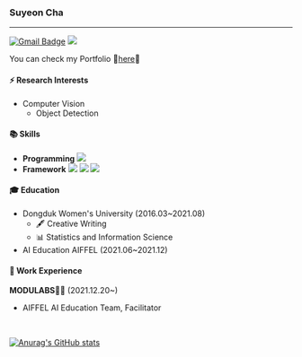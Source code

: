### Suyeon Cha
--- 
[![Gmail Badge](https://img.shields.io/badge/Gmail-d14836?style=flat-square&logo=Gmail&logoColor=white&link=mailto:suyeon.chaa@gmail.com)](mailto:suyeon.chaa@gmail.com) <a href="https://velog.io/@cha-suyeon" target="_blank"><img src="https://img.shields.io/badge/Velog-20c997?style=flat-square&logo=Vimeo&logoColor=white"/></a> 

You can check my Portfolio 💬[here]()💬

#### ⚡ Research Interests
- Computer Vision
  - Object Detection


#### 📚 Skills
- **Programming** <img src="https://img.shields.io/badge/Python-3766AB?style=flat-square&logo=Python&logoColor=white"/></a>
- **Framework** <img src="https://img.shields.io/badge/TensorFlow-FF6F00?style=flat-square&logo=TensorFlow&logoColor=white"/></a> <img src="https://img.shields.io/badge/PyTorch-EE4C2C?style=flat-square&logo=PyTorch&logoColor=white"/></a> <img src="https://img.shields.io/badge/Keras-D00000?style=for-the-badge&logo=Keras&logoColor=white">


#### 🎓 Education
- Dongduk Women's University (2016.03~2021.08)
  - 🖋 Creative Writing 
  - 📊 Statistics and Information Science
- AI Education AIFFEL (2021.06~2021.12)

#### 🔭 Work Experience
**MODULABS**👨‍🔬 (2021.12.20~)
- AIFFEL AI Education Team, Facilitator



</br>

[![Anurag's GitHub stats](https://github-readme-stats.vercel.app/api?username=cha-suyeon)](https://github.com/anuraghazra/github-readme-stats)
